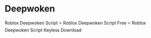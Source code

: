 # Deepwoken
Roblox Deepwoken Script ⭐️ Roblox Deepwoken Script Free ⭐️ Roblox Deepwoken Script Keyless Download
